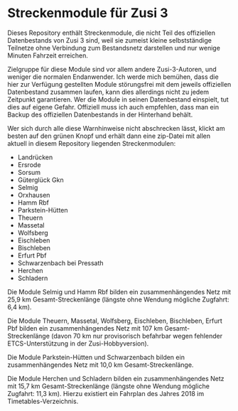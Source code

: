 ﻿# Streckenmodule für Zusi 3

Dieses Repository enthält Streckenmodule, die nicht Teil des offiziellen Datenbestands von Zusi 3 sind, weil sie zumeist kleine selbstständige Teilnetze ohne Verbindung zum Bestandsnetz darstellen und nur wenige Minuten Fahrzeit erreichen.

Zielgruppe für diese Module sind vor allem andere Zusi-3-Autoren, und weniger die normalen Endanwender.
Ich werde mich bemühen, dass die hier zur Verfügung gestellten Module störungsfrei mit dem jeweils offiziellen Datenbestand zusammen laufen, kann dies allerdings nicht zu jedem Zeitpunkt garantieren. Wer die Module in seinen Datenbestand einspielt, tut dies auf eigene Gefahr. Offiziell muss ich auch empfehlen, dass man ein Backup des offiziellen Datenbestands in der Hinterhand behält.

Wer sich durch alle diese Warnhinweise nicht abschrecken lässt, klickt am besten auf den grünen Knopf und erhält dann eine zip-Datei mit allen aktuell in diesem Repository liegenden Streckenmodulen:

* Landrücken
* Ersrode
* Sorsum
* Güterglück Gkn
* Selmig
* Orxhausen
* Hamm Rbf
* Parkstein-Hütten
* Theuern
* Massetal
* Wolfsberg
* Eischleben
* Bischleben
* Erfurt Pbf
* Schwarzenbach bei Pressath
* Herchen
* Schladern

Die Module Selmig und Hamm Rbf bilden ein zusammenhängendes Netz mit 25,9 km Gesamt-Streckenlänge (längste ohne Wendung mögliche Zugfahrt: 6,4 km).

Die Module Theuern, Massetal, Wolfsberg, Eischleben, Bischleben, Erfurt Pbf bilden ein zusammenhängendes Netz mit 107 km Gesamt-Streckenlänge (davon 70 km nur provisorisch befahrbar wegen fehlender ETCS-Unterstützung in der Zusi-Hobbyversion).

Die Module Parkstein-Hütten und Schwarzenbach bilden ein zusammenhängendes Netz mit 10,0 km Gesamt-Streckenlänge.

Die Module Herchen und Schladern bilden ein zusammenhängendes Netz mit 15,7 km Gesamt-Streckenlänge (längste ohne Wendung mögliche Zugfahrt: 11,3 km). Hierzu existiert ein Fahrplan des Jahres 2018 im Timetables-Verzeichnis.